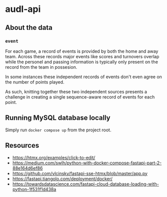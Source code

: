 # audl-api

## About the data

### `event`

For each game, a record of events is provided by both the home and away team. Across these records major events like scores and turnovers overlap while the personel and passing information is typically only present on the record from the team in possesion.

In some instances these independent records of events don't even agree on the number of points played. 

As such, knitting together these two independent sources presents a challenge in creating a single sequence-aware record of events for each point.

## Running MySQL database locally
Simply run `docker compose up` from the project root.

## Resources 
- https://htmx.org/examples/click-to-edit/
- https://medium.com/swlh/python-with-docker-compose-fastapi-part-2-88e164d6ef86   
- https://github.com/vlcinsky/fastapi-sse-htmx/blob/master/app.py
- https://fastapi.tiangolo.com/deployment/docker/
- https://towardsdatascience.com/fastapi-cloud-database-loading-with-python-1f531f1d438a
